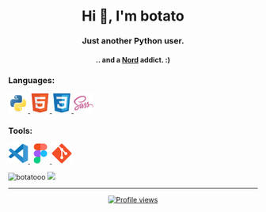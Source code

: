 <h1 align="center">Hi 👋, I'm botato</h1>
<h3 align="center">Just another Python user.</h3>
<h4 align="center">.. and a <a href="https://nordtheme.com">Nord</a> addict. :)</h6>

<h3 align="left">Languages:</h3>
<p align="left">
  <a href="https://www.python.org" target="_blank">
    <img src="https://github.com/devicons/devicon/raw/master/icons/python/python-original.svg" alt="python" width="40" height="40" />
  </a>
  <a href="https://html.spec.whatwg.org" target="_blank">
    <img src="https://github.com/devicons/devicon/raw/master/icons/html5/html5-original.svg" alt="html5" width="40" height="40" />
  </a>
  <a href="https://www.w3.org/Style/CSS" target="_blank">
    <img src="https://github.com/devicons/devicon/raw/master/icons/css3/css3-original.svg" alt="css3" width="40" height="40" />
  </a>
  <a href="https://sass-lang.com" target="_blank">
    <img src="https://github.com/devicons/devicon/raw/master/icons/sass/sass-original.svg" alt="sass" width="40" height="40" />
  </a>
</p>

<h3 align="left">Tools:</h3>
<p align="left">
  <a href="https://code.visualstudio.com" target="_blank">
    <img src="https://raw.githubusercontent.com/devicons/devicon/master/icons/vscode/vscode-original.svg" alt="vscode" width="40" height="40" />
  <a href="https://figma.com/" target="_blank">
    <img src="https://github.com/devicons/devicon/raw/master/icons/figma/figma-original.svg" alt="figma" width="40" height="40" />
  </a>
  <a href="https://git-scm.com/" target="_blank">
    <img src="https://github.com/devicons/devicon/raw/master/icons/git/git-original.svg" alt="git" width="40" height="40" />
  </a>
</p>

<div>
  <img src="https://github-readme-stats.vercel.app/api?username=botatooo&show_icons=true&locale=en&bg_color=2e3440&border_color=4c566a&icon_color=a3be8c&text_color=5e81ac&title_color=88c0d0" alt="botatooo" />
  <img src="https://github-readme-stats.vercel.app/api/top-langs?username=botatooo&layout=compact&locale=en&bg_color=2e3440&border_color=4c566a&text_color=5e81ac&title_color=88c0d0" />
</div>

<hr>

<p align="center">
  <a href="https://github.com/botatooo">
    <img src="https://gpvc.arturio.dev/botatoo" alt="Profile views" />
  </a>
</p>

